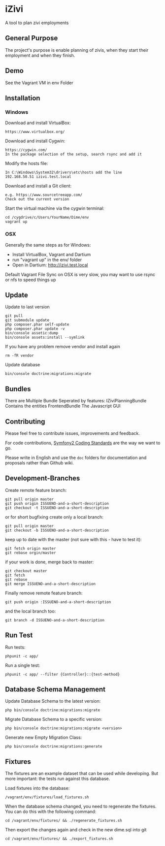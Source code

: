# iZivi

A tool to plan zivi employments

## General Purpose

The project's purpose is enable planning of zivis, when they start their employment and when they finish.

## Demo

See the Vagrant VM in env Folder

## Installation

### Windows

Download and install VirtualBox:

	https://www.virtualbox.org/
	
Download and install Cygwin:

	https://cygwin.com/
	In the package selection of the setup, search rsync and add it
	
Modify the hosts file:

	In C:\Windows\System32\drivers\etc\hosts add the line
	192.168.50.51 izivi.test.local
	
Download and install a Git client:

	e.g. https://www.sourcetreeapp.com/
	Check out the current version
	
Start the virtual machine via the cygwin terminal:

	cd /cygdrive/c/Users/YourName/Dime/env
	vagrant up

### OSX

Generally the same steps as for Windows:

  * Install VirtualBox, Vagrant and Dartium
  * run "vagrant up" in the env/ folder
  * Open in Dartium: http://izivi.test.local
  
Default Vagrant File Sync on OSX is very slow, you may want to use rsync or nfs to speed things up
	
## Update

Update to last version

    git pull
    git submodule update
    php composer.phar self-update
    php composer.phar update -v
    bin/console assetic:dump
    bin/console assets:install --symlink

If you have any problem remove vendor and install again

    rm -fR vendor

Update database

    bin/console doctrine:migrations:migrate

## Bundles

There are Multiple Bundle Seperated by features:
    IZiviPlanningBundle Contains the entities
    FrontendBundle The Javascript GUI

## Contributing

Please feel free to contribute issues, improvements and feedback.

For code contributions, [Symfony2 Coding Standards] are the way we want to go.

Please write in English and use the `doc` folders for documentation and proposals rather than Github wiki.

[Symfony2 Coding Standards]: http://symfony.com/doc/master/contributing/code/standards.html

## Development-Branches

Create remote feature branch:

    git pull origin master
    git push origin ISSUENO-and-a-short-description
    git checkout -t ISSUENO-and-a-short-description

or for short bugfixing create only a local branch:

    git pull origin master
    git checkout -b ISSUENO-and-a-short-description

keep up to date with the master (not sure with this - have to test it):

    git fetch origin master
    git rebase orgin/master

if your work is done, merge back to master:

    git checkout master
    git fetch
    git rebase
    git merge ISSUENO-and-a-short-description

Finally remove remote feature branch:

    git push origin :ISSUENO-and-a-short-description

and the local branch too:

    git branch -d ISSUENO-and-a-short-description

## Run Test

Run tests:

    phpunit -c app/

Run a single test:

    phpunit -c app/ --filter {Controller}::{test-method}

## Database Schema Management

Update Database Schema to the latest version:

    php bin/console doctrine:migrations:migrate

Migrate Database Schema to a specific version:

    php bin/console doctrine:migrations:migrate <version>

Generate new Empty Migration Class:

    php bin/console doctrine:migrations:generate

## Fixtures

The fixtures are an example dataset that can be used while developing. But more important: the tests run against this database.

Load fixtures into the database:

    /vagrant/env/fixtures/load_fixtures.sh

When the database schema changed, you need to regenerate the fixtures. You can do this with the following command:

    cd /vagrant/env/fixtures/ && ./regenerate_fixtures.sh

Then export the changes again and check in the new dime.sql into git

    cd /vagrant/env/fixtures/ && ./export_fixtures.sh 
